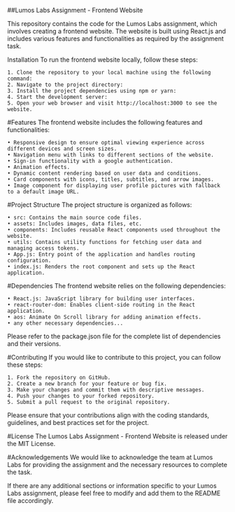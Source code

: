 ##Lumos Labs Assignment - Frontend Website

This repository contains the code for the Lumos Labs assignment, which involves creating a frontend website. The website is built using React.js and includes various features and functionalities as required by the assignment task.

Installation
To run the frontend website locally, follow these steps:

    1. Clone the repository to your local machine using the following command:
    2. Navigate to the project directory:
    3. Install the project dependencies using npm or yarn:
    4. Start the development server:
    5. Open your web browser and visit http://localhost:3000 to see the website.

#Features
The frontend website includes the following features and functionalities:

    • Responsive design to ensure optimal viewing experience across different devices and screen sizes.
	• Navigation menu with links to different sections of the website.
	• Sign-in functionality with a google authentication.
	• Animation effects.
	• Dynamic content rendering based on user data and conditions.
	• Card components with icons, titles, subtitles, and arrow images.
	• Image component for displaying user profile pictures with fallback to a default image URL.

#Project Structure
The project structure is organized as follows:

    • src: Contains the main source code files.
    • assets: Includes images, data files, etc.
    • components: Includes reusable React components used throughout the website.
    • utils: Contains utility functions for fetching user data and managing access tokens.
    • App.js: Entry point of the application and handles routing configuration.
    • index.js: Renders the root component and sets up the React application.

#Dependencies
The frontend website relies on the following dependencies:

    • React.js: JavaScript library for building user interfaces.
    • react-router-dom: Enables client-side routing in the React application.
    • aos: Animate On Scroll library for adding animation effects.
    • any other necessary dependencies...
Please refer to the package.json file for the complete list of dependencies and their versions.

#Contributing
If you would like to contribute to this project, you can follow these steps:

    1. Fork the repository on GitHub.
    2. Create a new branch for your feature or bug fix.
    3. Make your changes and commit them with descriptive messages.
    4. Push your changes to your forked repository.
    5. Submit a pull request to the original repository.

Please ensure that your contributions align with the coding standards, guidelines, and best practices set for the project.

#License
The Lumos Labs Assignment - Frontend Website is released under the MIT License.

#Acknowledgements
We would like to acknowledge the team at Lumos Labs for providing the assignment and the necessary resources to complete the task.

If there are any additional sections or information specific to your Lumos Labs assignment, please feel free to modify and add them to the README file accordingly.